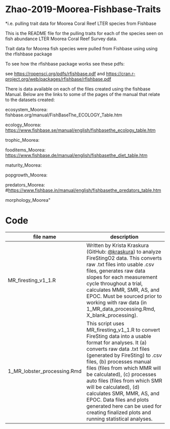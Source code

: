 # Zhao-2019-Moorea-Fishbase-Traits 
*i.e. pulling trait data for Moorea Coral Reef LTER species from Fishbase 

This  is the README file for the pulling traits for each of the species seen on fish abundance LTER Moorea Coral Reef Survey data. 

Trait data for Moorea fish species were pulled from Fishbase using  using the rfishbase package 


To see how the rfishbase package works see these pdfs:

see https://ropensci.org/pdfs/rfishbase.pdf and https://cran.r-project.org/web/packages/rfishbase/rfishbase.pdf


There is data available on each of the files created using the fishbase Manual. Below are the links to some of the pages of the manual that relate to the datasets created:

ecosystem_Moorea:
fishbase.org/manual/FishBaseThe_ECOLOGY_Table.htm

ecology_Moorea:
https://www.fishbase.se/manual/english/fishbasethe_ecology_table.htm

trophic_Moorea:

fooditems_Moorea:
https://www.fishbase.de/manual/english/fishbasethe_diet_table.htm

maturity_Moorea:

popgrowth_Moorea:

predators_Moorea:
#https://www.fishbase.in/manual/english/fishbasethe_predators_table.htm

morphology_Moorea"

# Code

file name | description 
---|-----------
MR_firesting_v1_1.R | Written by Krista Kraskura (GitHub: [@kraskura](https://github.com/kraskura)) to analyze FireStingO2 data. This converts raw .txt files into usable .csv files, generates raw data slopes for each measurement cycle throughout a trial, calculates MMR, SMR, AS, and EPOC. Must be sourced prior to working with raw data (in 1_MR_data_processing.Rmd, X_blank_processing).
1_MR_lobster_processing.Rmd | This script uses MR_firesting_v1_1.R to convert FireSting data into a usable format for analyses. It (a) converts raw data .txt files (generated by FireSting) to .csv files, (b) processes manual files (files from which MMR will be calculated), (c) processes auto files (files from which SMR will be calculated), (d) calculates SMR, MMR, AS, and EPOC. Data files and plots generated here can be used for creating finalized plots and running statistical analyses.
